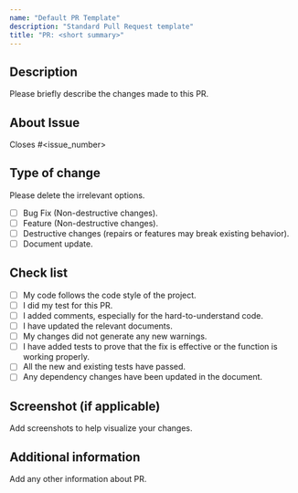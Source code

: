 ```yaml
---
name: "Default PR Template"
description: "Standard Pull Request template"
title: "PR: <short summary>"
---
```

## Description
Please briefly describe the changes made to this PR.

## About Issue
Closes #<issue_number>

## Type of change
Please delete the irrelevant options.

- [ ] Bug Fix (Non-destructive changes).
- [ ] Feature (Non-destructive changes).
- [ ] Destructive changes (repairs or features may break existing behavior).
- [ ] Document update.

## Check list
- [ ] My code follows the code style of the project.
- [ ] I did my test for this PR.
- [ ] I added comments, especially for the hard-to-understand code.
- [ ] I have updated the relevant documents.
- [ ] My changes did not generate any new warnings.
- [ ] I have added tests to prove that the fix is effective or the function is working properly.
- [ ] All the new and existing tests have passed.
- [ ] Any dependency changes have been updated in the document.

## Screenshot (if applicable)
Add screenshots to help visualize your changes.

## Additional information
Add any other information about PR.
